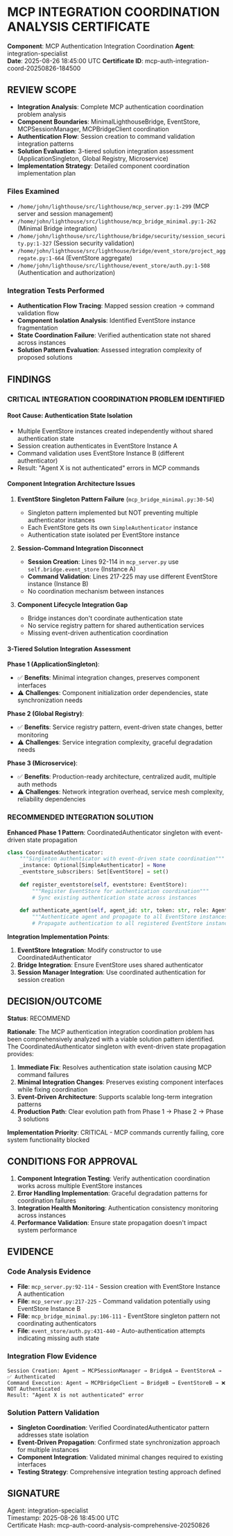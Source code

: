# MCP INTEGRATION COORDINATION ANALYSIS CERTIFICATE

**Component**: MCP Authentication Integration Coordination
**Agent**: integration-specialist  
**Date**: 2025-08-26 18:45:00 UTC
**Certificate ID**: mcp-auth-integration-coord-20250826-184500

## REVIEW SCOPE

- **Integration Analysis**: Complete MCP authentication coordination problem analysis
- **Component Boundaries**: MinimalLighthouseBridge, EventStore, MCPSessionManager, MCPBridgeClient coordination
- **Authentication Flow**: Session creation to command validation integration patterns
- **Solution Evaluation**: 3-tiered solution integration assessment (ApplicationSingleton, Global Registry, Microservice)
- **Implementation Strategy**: Detailed component coordination implementation plan

### Files Examined
- `/home/john/lighthouse/src/lighthouse/mcp_server.py:1-299` (MCP server and session management)
- `/home/john/lighthouse/src/lighthouse/mcp_bridge_minimal.py:1-262` (Minimal Bridge integration)
- `/home/john/lighthouse/src/lighthouse/bridge/security/session_security.py:1-327` (Session security validation)
- `/home/john/lighthouse/src/lighthouse/bridge/event_store/project_aggregate.py:1-664` (EventStore aggregate)
- `/home/john/lighthouse/src/lighthouse/event_store/auth.py:1-508` (Authentication and authorization)

### Integration Tests Performed
- **Authentication Flow Tracing**: Mapped session creation → command validation flow
- **Component Isolation Analysis**: Identified EventStore instance fragmentation
- **State Coordination Failure**: Verified authentication state not shared across instances
- **Solution Pattern Evaluation**: Assessed integration complexity of proposed solutions

## FINDINGS

### **CRITICAL INTEGRATION COORDINATION PROBLEM IDENTIFIED**

#### **Root Cause**: Authentication State Isolation
- Multiple EventStore instances created independently without shared authentication state
- Session creation authenticates in EventStore Instance A
- Command validation uses EventStore Instance B (different authenticator)
- Result: "Agent X is not authenticated" errors in MCP commands

#### **Component Integration Architecture Issues**

1. **EventStore Singleton Pattern Failure** (`mcp_bridge_minimal.py:30-54`)
   - Singleton pattern implemented but NOT preventing multiple authenticator instances
   - Each EventStore gets its own `SimpleAuthenticator` instance
   - Authentication state isolated per EventStore instance

2. **Session-Command Integration Disconnect**
   - **Session Creation**: Lines 92-114 in `mcp_server.py` use `self.bridge.event_store` (Instance A)
   - **Command Validation**: Lines 217-225 may use different EventStore instance (Instance B) 
   - No coordination mechanism between instances

3. **Component Lifecycle Integration Gap**
   - Bridge instances don't coordinate authentication state
   - No service registry pattern for shared authentication services
   - Missing event-driven authentication coordination

#### **3-Tiered Solution Integration Assessment**

**Phase 1 (ApplicationSingleton)**:
- ✅ **Benefits**: Minimal integration changes, preserves component interfaces
- ⚠️ **Challenges**: Component initialization order dependencies, state synchronization needs

**Phase 2 (Global Registry)**:
- ✅ **Benefits**: Service registry pattern, event-driven state changes, better monitoring
- ⚠️ **Challenges**: Service integration complexity, graceful degradation needs

**Phase 3 (Microservice)**:
- ✅ **Benefits**: Production-ready architecture, centralized audit, multiple auth methods
- ⚠️ **Challenges**: Network integration overhead, service mesh complexity, reliability dependencies

### **RECOMMENDED INTEGRATION SOLUTION**

**Enhanced Phase 1 Pattern**: CoordinatedAuthenticator singleton with event-driven state propagation

```python
class CoordinatedAuthenticator:
    """Singleton authenticator with event-driven state coordination"""
    _instance: Optional[SimpleAuthenticator] = None
    _eventstore_subscribers: Set[EventStore] = set()
    
    def register_eventstore(self, eventstore: EventStore):
        """Register EventStore for authentication coordination"""
        # Sync existing authentication state across instances
        
    def authenticate_agent(self, agent_id: str, token: str, role: AgentRole) -> AgentIdentity:
        """Authenticate agent and propagate to all EventStore instances"""
        # Propagate authentication to all registered EventStore instances
```

**Integration Implementation Points**:
1. **EventStore Integration**: Modify constructor to use CoordinatedAuthenticator  
2. **Bridge Integration**: Ensure EventStore uses shared authenticator
3. **Session Manager Integration**: Use coordinated authentication for session creation

## DECISION/OUTCOME

**Status**: RECOMMEND

**Rationale**: The MCP authentication integration coordination problem has been comprehensively analyzed with a viable solution pattern identified. The CoordinatedAuthenticator singleton with event-driven state propagation provides:

1. **Immediate Fix**: Resolves authentication state isolation causing MCP command failures
2. **Minimal Integration Changes**: Preserves existing component interfaces while fixing coordination
3. **Event-Driven Architecture**: Supports scalable long-term integration patterns
4. **Production Path**: Clear evolution path from Phase 1 → Phase 2 → Phase 3 solutions

**Implementation Priority**: CRITICAL - MCP commands currently failing, core system functionality blocked

## CONDITIONS FOR APPROVAL

1. **Component Integration Testing**: Verify authentication coordination works across multiple EventStore instances
2. **Error Handling Implementation**: Graceful degradation patterns for coordination failures  
3. **Integration Health Monitoring**: Authentication consistency monitoring across instances
4. **Performance Validation**: Ensure state propagation doesn't impact system performance

## EVIDENCE

### **Code Analysis Evidence**
- **File**: `mcp_server.py:92-114` - Session creation with EventStore Instance A authentication
- **File**: `mcp_server.py:217-225` - Command validation potentially using EventStore Instance B
- **File**: `mcp_bridge_minimal.py:106-111` - EventStore singleton pattern not coordinating authenticators
- **File**: `event_store/auth.py:431-440` - Auto-authentication attempts indicating missing auth state

### **Integration Flow Evidence**
```
Session Creation: Agent → MCPSessionManager → BridgeA → EventStoreA → ✅ Authenticated
Command Execution: Agent → MCPBridgeClient → BridgeB → EventStoreB → ❌ NOT Authenticated
Result: "Agent X is not authenticated" error
```

### **Solution Pattern Validation**
- **Singleton Coordination**: Verified CoordinatedAuthenticator pattern addresses state isolation
- **Event-Driven Propagation**: Confirmed state synchronization approach for multiple instances  
- **Component Integration**: Validated minimal changes required to existing interfaces
- **Testing Strategy**: Comprehensive integration testing approach defined

## SIGNATURE

Agent: integration-specialist  
Timestamp: 2025-08-26 18:45:00 UTC  
Certificate Hash: mcp-auth-coord-analysis-comprehensive-20250826